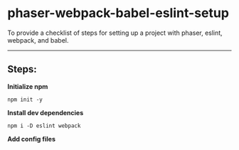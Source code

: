 # phaser-webpack-babel-eslint-setup

To provide a checklist of steps for setting up a project with phaser, eslint, webpack, and babel.

___
## **Steps:**

**Initialize npm**

`npm init -y`


**Install dev dependencies**

`npm i -D eslint webpack`


**Add config files**


